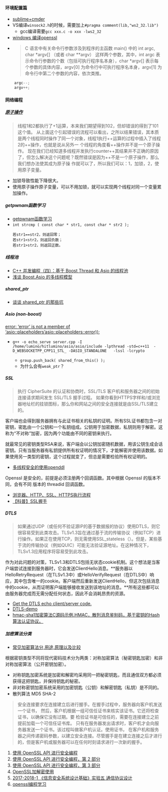 #### 环境配置篇

* [sublime+cmder](https://blog.csdn.net/whqet/article/details/50259677)
* VS编译`winsock2.h`的时候，需要加上`#pragma comment(lib,"ws2_32.lib")`
  * gcc编译需要`gcc xxx.c -o xxx -lws2_32`
* [windows 编译openssl](https://blog.csdn.net/liang19890820/article/details/51658574)
* > C 语言中有关命令行参数涉及到程序的主函数 main() 中的 int argc, char *argv[] （或者 char **argv） 这样两个参数，其中，int argc 表示命令行参数的个数（包括可执行程序名本身），char *argv[] 表示每个参数的具体内容，argv[0] 为命令行中可执行程序名本身，argv[1] 为命令行中第二个参数的内容，依次类推。
```C
    argc--;
    argv++;
```
  
#### 网络编程

##### [原子操作](https://www.jianshu.com/p/121ec513f1e6)
> 线程1和2都执行了+1运算，本来我们期望得到102，但却错误的得到了101这个值。
从上面这个引起错误的流程可以看出，之所以结果错误，其本质是两个线程同时操作了同一个对象，线程1执行++运算的过程中插入了线程2的++操作，也就是说从另外一    个线程的角度看++操作并不是一个原子操作。
现在我们已经知道多线程并发执行counter++其结果并不正确的原因了，但怎么解决这个问题呢？既然错误是因为++不是一个原子操作，那么我们想办法使其成为原子操    作就可以了，所以我们可以：1，加锁，2，使用原子变量。
* 加锁导致性能下降很大。
* 使用原子操作原子变量，可以不用加锁，就可以实现两个线程对同一个变量累加操作。

##### getpwnam函数学习
* [getpwnam函数学习](https://blog.csdn.net/wallwind/article/details/7781314)
* `int strcmp ( const char * str1, const char * str2 );`
    ```
    若str1==str2，则返回零；
    若str1<str2，则返回负数；
    若str1>str2，则返回正数。
    ```

##### 线程池
* [C++ 并发编程（四）：基于 Boost Thread 和 Asio 的线程池](https://segmentfault.com/a/1190000006691692)
* [浅谈 Boost.Asio 的多线程模型](http://senlinzhan.github.io/2017/09/17/boost-asio/)

##### shared_ptr
* [谈谈 shared_ptr 的那些坑](http://senlinzhan.github.io/2015/04/24/%E6%B7%B1%E5%85%A5shared-ptr/)

##### Asio (non-boost)
[ error: ‘error’ is not a member of ‘asio::placeholders’asio::placeholders::error));](https://stackoverflow.com/questions/28486347/cant-use-asioplaceholderserror-in-non-boost-version-of-asio)
* `g++ -o echo_serve server.cpp -I /home/lumino/hitlumino/asio/asio/include -lpthread -std=c++11  -D_WEBSOCKETPP_CPP11_STL_ -DASIO_STANDALONE   -lssl -lcrypto`

   + `group.push_back( shared_from_this() );`
   + 为什么会有`weak_ptr`？
 
##### SSL

> 执行 CipherSuite 的认证和协商时，SSL/TLS 客户机和服务器之间的初始连接请求期间发生 SSL/TLS 握手过程。
如果你看到HTTPS字样和/或浏览器地址栏的挂锁图标，那么你和网站之间的安全连接就是由SSL/TLS建立的。

客户端也会得到服务器拥有与此证书相关的私钥的证明。所有SSL证书都包含一对密钥，密匙由一个公钥和一个私钥组成。公钥用于加密数据，私钥则用于解密。这称为“不对称”加密，因为两个功能由不同的密钥来执行。

就最常见的密钥类型RSA来说，客户端会以公钥加密随机数据，用该公钥生成会话密钥。只有当服务器有私钥提供所有权证明的情况下，才能解密并使用该数据。如果使用另一类型的密钥，这个过程就变了，但总是需要检验所有权证明的。

* [多线程安全的使用openddl](https://curl.haxx.se/libcurl/c/opensslthreadlock.html)

Openssl 是安全的，前提是必须注册两个回调函数。其中根据 Openssl 的版本不同，会有不同 版本的 threadid 回调函数。


* [浏览器、HTTP、SSL、HTTPS执行流程](https://www.jianshu.com/p/c2bf75485c15)
* [【科普】SSL握手](https://www.sslchina.com/ssl-handshake/)

##### DTLS
> 如果通过UDP（或任何不验证源IP的基于数据报的协议）使用DTLS，则它很容易受到此类攻击。TLSv1.3旨在通过基于流的传输协议（例如TCP）进行操作。如果正在使用TCP，则无需使用SSL_stateless（）。但是，某些基于流的传输协议（例如QUIC）可能无法验证源地址。在这种情况下，TLSv1.3应用程序将容易受到此攻击。

作为对此问题的对策，TLSv1.3和DTLS包括无状态cookie机制。这个想法是当客户端尝试连接到服务器时，它会发送ClientHello消息。**服务器以HelloRetryRequest（在TLSv1.3中）或HelloVerifyRequest（在DTLS中）响应，其中包含唯一的cookie。客户端然后重新发送ClientHello，但这次包括消息中的cookie，从而证明客户端能够接收发送到该地址的消息。**所有这些都可以由服务器完成而无需分配任何状态，因此不会消耗昂贵的资源。
* [Get the DTLS echo client/server code.](http://sctp.fh-muenster.de/dtls-samples.html)
* [DTLS-demo](https://blog.csdn.net/zzhongcy/article/details/21989499)
* [hmac-sha1加密算法C源码示例.HMAC，散列消息鉴别码，基于密钥的Hash算法认证协议。](https://blog.csdn.net/tao_627/article/details/46712357)

##### 加密算法分类
* [常见加密算法分,用途,原理以及比较](https://blog.csdn.net/zuiyuezhou888/article/details/7557048)

根据密钥类型不同将现代密码技术分为两类：对称加密算法（秘密钥匙加密）和非对称加密算法（公开密钥加密）。

   * 对称钥匙加密系统是加密和解密均采用同一把秘密钥匙，而且通信双方都必须获得这把钥匙，并保持钥匙的秘密。
   * 非对称密钥加密系统采用的加密钥匙（公钥）和解密钥匙（私钥）是不同的。
   * 散列算法 MD5 SHA-2

> 安全连接要求在连接建立后进行握手。在握手过程中，服务器向客户机发送一个证书， 然后，客户机根据一组可信任证书来核实该证书。它还将检查证书，以确保它没有过期。要 检验证书是可信任的，需要在连接建立之前提前加载一个可信任证书库。
只有在服务器发出请求时，客户机才会向服务器发送一个证书。该过程叫做客户机认证。使用证书， 在客户机和服务器之间传递密码参数，以建立安全连接。尽管握手是在建立连接之后才进行的，但是客户机或服务器可以在任何时刻请求进行一次新的握手。
1. [使用 OpenSSL API 进行安全编程](https://www.ibm.com/developerworks/cn/linux/l-openssl.html)
2. [使用 OpenSSL API 进行安全编程，第 2 部分](https://www.ibm.com/developerworks/cn/linux/l-openssl2.html)
3. [使用 OpenSSL API 进行安全编程，第 3 部分](https://www.ibm.com/developerworks/cn/linux/l-openssl3.html)
4. [OpenSSL加解密使用](https://www.jianshu.com/p/15b1d935a44b)
5. [2017-2018-1 《信息安全系统设计基础》实验五 通信协议设计](https://www.cnblogs.com/Vivian517/p/8000784.html)
6. [openssl编程学习](http://www.cnblogs.com/LittleHann/p/3741907.html)

